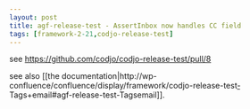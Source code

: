 ```yaml
---
layout: post
title: agf-release-test - AssertInbox now handles CC field
tags: [framework-2-21,codjo-release-test]
---
```

see https://github.com/codjo/codjo-release-test/pull/8

see also [[the documentation|http://wp-confluence/confluence/display/framework/codjo-release-test<u>-</u>Tags+email#agf-release-test-Tagsemail]].